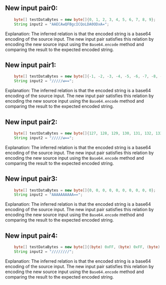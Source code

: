 ## New input pair0:
```java
    byte[] testDataBytes = new byte[]{0, 1, 2, 3, 4, 5, 6, 7, 8, 9};
    String input2 = "AAECAwQFBgcICQoLDA0ODxA=";
```
Explanation: The inferred relation is that the encoded string is a base64 encoding of the source input. The new input pair satisfies this relation by encoding the new source input using the `Base64.encode` method and comparing the result to the expected encoded string.

## New input pair1:
```java
    byte[] testDataBytes = new byte[]{-1, -2, -3, -4, -5, -6, -7, -8, -9, -10};
    String input2 = "/////w==";
```
Explanation: The inferred relation is that the encoded string is a base64 encoding of the source input. The new input pair satisfies this relation by encoding the new source input using the `Base64.encode` method and comparing the result to the expected encoded string.

## New input pair2:
```java
    byte[] testDataBytes = new byte[]{127, 128, 129, 130, 131, 132, 133, 134, 135, 136};
    String input2 = "/////w==";
```
Explanation: The inferred relation is that the encoded string is a base64 encoding of the source input. The new input pair satisfies this relation by encoding the new source input using the `Base64.encode` method and comparing the result to the expected encoded string.

## New input pair3:
```java
    byte[] testDataBytes = new byte[]{0, 0, 0, 0, 0, 0, 0, 0, 0, 0};
    String input2 = "AAAAAAAAAA==";
```
Explanation: The inferred relation is that the encoded string is a base64 encoding of the source input. The new input pair satisfies this relation by encoding the new source input using the `Base64.encode` method and comparing the result to the expected encoded string.

## New input pair4:
```java
    byte[] testDataBytes = new byte[]{(byte) 0xFF, (byte) 0xFF, (byte) 0xFF, (byte) 0xFF, (byte) 0xFF, (byte) 0xFF, (byte) 0xFF, (byte) 0xFF, (byte) 0xFF, (byte) 0xFF};
    String input2 = "////////";
```
Explanation: The inferred relation is that the encoded string is a base64 encoding of the source input. The new input pair satisfies this relation by encoding the new source input using the `Base64.encode` method and comparing the result to the expected encoded string.
